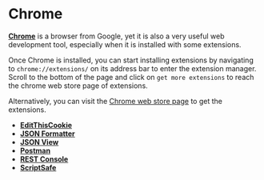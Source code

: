 Chrome
======
[**Chrome**](https://www.google.com/intl/en/chrome/browser) is a browser from Google, yet it is also a very useful web development tool, especially when it is installed with some extensions.

Once Chrome is installed, you can start installing extensions by navigating to `chrome://extensions/` on its address bar to enter the extension manager.  Scroll to the bottom of the page and click on `get more extensions` to reach the chrome web store page of extensions.

Alternatively, you can visit the [Chrome web store page](https://chrome.google.com/webstore/category/extensions) to get the extensions.

* [**EditThisCookie**](https://github.com/ctrl-alt-del/devenv/tree/master/browser/chrome/edit-this-cookie)
* [**JSON Formatter**](https://github.com/ctrl-alt-del/devenv/tree/master/browser/chrome/json-formatter)
* [**JSON View**](https://github.com/ctrl-alt-del/devenv/tree/master/browser/chrome/json-view)
* [**Postman**](https://github.com/ctrl-alt-del/devenv/tree/master/browser/chrome/postman)
* [**REST Console**](https://github.com/ctrl-alt-del/devenv/tree/master/browser/chrome/rest-console)
* [**ScriptSafe**](https://github.com/ctrl-alt-del/devenv/tree/master/browser/chrome/script-safe)
